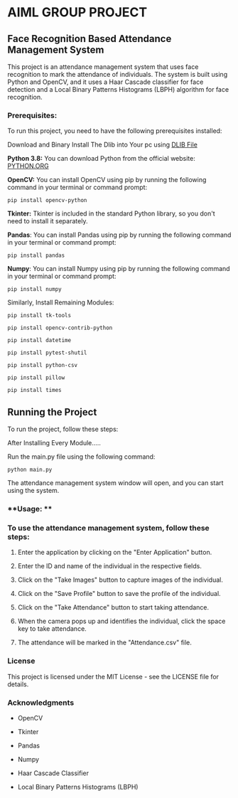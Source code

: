 # AIML GROUP PROJECT 
## **Face Recognition Based Attendance Management System**

This project is an attendance management system that uses face recognition to mark the attendance of individuals. The system is built using Python and OpenCV, and it uses a Haar Cascade classifier for face detection and a Local Binary Patterns Histograms (LBPH) algorithm for face recognition.

### **Prerequisites:**

To run this project, you need to have the following prerequisites installed:

Download and Binary Install The Dlib into Your pc using [DLIB File](https://github.com/2303A51LA7/AIML-PROJECT/blob/b5460638eec18e0917244c78f36539e0dcddf432/DLib%20Binary%20File.whl)

**Python 3.8:** You can download Python from the official website: [PYTHON.ORG](https://www.python.org/ftp/python/3.8.10/python-3.8.10-amd64.exe)

**OpenCV:** You can install OpenCV using pip by running the following command in your terminal or command prompt:

```
pip install opencv-python
```

**Tkinter:** Tkinter is included in the standard Python library, so you don't need to install it separately.

**Pandas**: You can install Pandas using pip by running the following command in your terminal or command prompt:

``` 
pip install pandas
```

**Numpy**: You can install Numpy using pip by running the following command in your terminal or command prompt:

``` 
pip install numpy
```

Similarly, Install Remaining Modules:

```
pip install tk-tools

pip install opencv-contrib-python

pip install datetime

pip install pytest-shutil

pip install python-csv

pip install pillow 

pip install times

```
## **Running the Project**
To run the project, follow these steps:

After Installing Every Module.....

Run the main.py file using the following command:

```
python main.py
 ```

The attendance management system window will open, and you can start using the system.

### **Usage: **

### To use the attendance management system, follow these steps:

1. Enter the application by clicking on the "Enter Application" button.

2. Enter the ID and name of the individual in the respective fields.

3. Click on the "Take Images" button to capture images of the individual.

4. Click on the "Save Profile" button to save the profile of the individual.

5. Click on the "Take Attendance" button to start taking attendance.

6. When the camera pops up and identifies the individual, click the space key to take attendance.

7. The attendance will be marked in the "Attendance.csv" file.

### **License**

This project is licensed under the MIT License - see the LICENSE file for details.

### **Acknowledgments**

- OpenCV

- Tkinter

- Pandas

- Numpy

- Haar Cascade Classifier

- Local Binary Patterns Histograms (LBPH)

